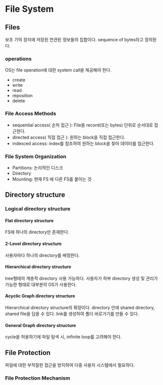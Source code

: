 # File System

## Files
보조 기억 장치에 저장된 연관된 정보들의 집합이다. sequence of bytes라고 정의된다.

### operations
OS는 file operation에 대한 system call을 제공해야 한다.
- create
- write 
- read
- reposition
- delete

### File Access Methods
- sequential access( 순차 접근 ): File을 record(또는 bytes) 단위로 순서대로 접근한다.
- directed access( 직접 접근 ):  원하는 block을 직접 접근한다.
- indexced access: index를 참조하여 원하는 block을 찾아 데이터를 접근한다.

### File System Organization
- Partitions: 논리적인 디스크
- Directory
- Mounting: 현재 FS 에 다른 FS를 붙이는 것

## Directory structure
### Logical directory structure

#### Flat directory structure
FS에 하나의 directory만 존재한다.

#### 2-Level directory structure
사용자마다 하나의 directory를 배정한다.

#### Hierarchical directory structure
tree형태의 계층적 directory 사용 가능하다.
사용자가 하부 directory 생성 및 관리가 가능한 형태로 대부분의 OS가 사용한다.

#### Acyclic Graph directory structure
Hierarchical directory structure의 확장이다. directory 안에 shared directory, shared file을 담을 수 있다.
link를 생성하여 폴더 바로가기를 만들 수 있다.

#### General Graph directory structure
cycle을 허용하기에 파일 탐색 시, infinite loop를 고려해야 한다.

## File Protection
파일에 대한 부적절한 접근을 방지하여 다중 사용자 시스템에서 필요하다.

### File Protection Mechanism
